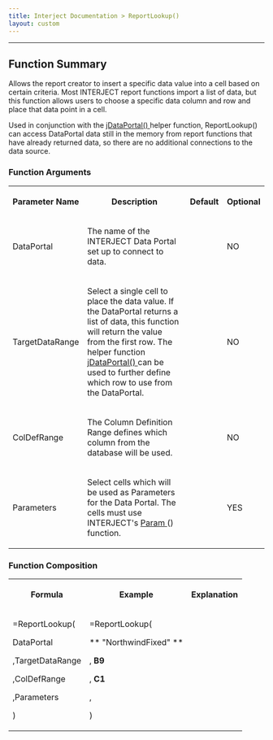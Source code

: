 ```yaml
---
title: Interject Documentation > ReportLookup()
layout: custom
---
```

* * *

##  Function Summary 

Allows the report creator to insert a specific data value into a cell based on certain criteria. Most INTERJECT report functions import a list of data, but this function allows users to choose a specific data column and row and place that data point in a cell. 

Used in conjunction with the [ jDataPortal() ](/wIndex/61702544.html) helper function, ReportLookup() can access DataPortal data still in the memory from report functions that have already returned data, so there are no additional connections to the data source. 

###  Function Arguments   
  
<table>  
<tr>  
<th>

Parameter Name 
</th>  
<th>

Description 
</th>  
<th>

Default 
</th>  
<th>

Optional 
</th> </tr>  
<tr>  
<td>



DataPortal 


</td>  
<td>

The name of the INTERJECT Data Portal set up to connect to data. 
</td>  
<td>


</td>  
<td>



NO 


</td> </tr>  
<tr>  
<td>

TargetDataRange 
</td>  
<td>



Select a single cell to place the data value. If the DataPortal returns a list of data, this function will return the value from the first row. The helper function [ jDataPortal() ](/wIndex/61702544.html) can be used to further define which row to use from the DataPortal. 


</td>  
<td>


</td>  
<td>

NO 
</td> </tr>  
<tr>  
<td>

ColDefRange  
</td>  
<td>

The Column Definition Range defines which column from the database will be used. 
</td>  
<td>


</td>  
<td>

NO  
</td> </tr>  
<tr>  
<td>

Parameters 
</td>  
<td>

Select cells which will be used as Parameters for the Data Portal. The cells must use INTERJECT's [ Param ](/wIndex/81756199.html) () function. 
</td>  
<td>


</td>  
<td>

YES 
</td> </tr> </table>

###  Function Composition   
  
<table>  
<tr>  
<th>

Formula 
</th>  
<th>

Example 
</th>  
<th>

Explanation 
</th> </tr>  
<tr>  
<td>



=ReportLookup( 

DataPortal 

,TargetDataRange 

,ColDefRange 

,Parameters 

) 


</td>  
<td>



=ReportLookup( 

** "NorthwindFixed"  **

,  **B9**

,  **C1**

, 

) 


</td>  
<td>


</td> </tr> </table>

#####    

